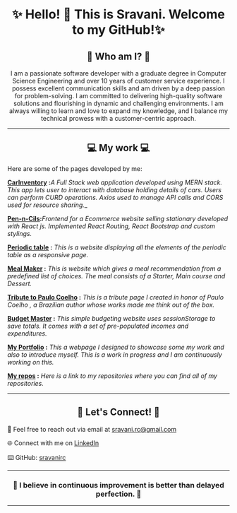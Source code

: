<h1 align="center">✨ Hello! 👋 This is Sravani. Welcome to my GitHub!✨ </h1>

<h2 align="center"> 👩 Who am I? 👩</h2>
<p align="center"> I am a passionate software developer with a graduate degree in Computer Science Engineering and over 10 years of customer service experience.  I possess excellent communication skills and am driven by a deep passion for problem-solving. I am committed to delivering high-quality software solutions and flourishing in dynamic and challenging environments. I am always willing to learn and love to expand my knowledge, and I balance my technical prowess with a customer-centric approach.</p> <hr>

<h2 align="center">💻 My work 💻</h2>
<p> Here are some of the pages developed by me: </p>

**[CarInventory](https://github.com/sravanirc/CarInventory) :**_A Full Stack web application developed using MERN stack. This app lets user to interact with database holding details of cars. Users can perform CURD operations. Axios used to manage API calls and CORS used for resource sharing.__

**[Pen-n-Cils](https://github.com/sravanirc/pen-n-cils):**_Frontend for a Ecommerce website selling stationary developed with React js. Implemented React Routing, React Bootstrap and custom stylings._

**[Periodic table](https://sravanirc.github.io/periodicTable/) :** _This is a website displaying all the elements of the periodic table as a responsive page._

**[Meal Maker](https://sravanirc.github.io/MealMaker/) :** _This is website which gives a meal recommendation from a predefined list of choices. The meal consists of a Starter, Main course and Dessert._

**[Tribute to Paulo Coelho](https://sravanirc.github.io/tributeToPauloCoelho/) :** _This is a tribute page I created in honor of Paulo Coelho , a Brazilian author whose works made me think out of the box._

**[Budget Master]( https://sravanirc.github.io/budgetMaster/) :** _This simple budgeting website uses sessionStorage to save totals. It comes with a set of pre-populated incomes and expenditures._ 

**[My Portfolio](https://sravanirc.github.io/sravani-ravuri-portfolio/) :** _This a webpage I designed to showcase some my work and also to introduce myself. This is a work in progress and I am continuously working on this._

**[My repos](https://github.com/sravanirc?tab=repositories) :** _Here is a link to my repositories where you can find all of my repositories._

<hr>
<h2 align="center"> 🤝 Let's Connect! 🤝</h2>

📧 Feel free to reach out via email at [sravani.rc@gmail.com](mailto:sravani.rc@gmail.com)

🌐 Connect with me on [LinkedIn](https://www.linkedin.com/in/sravanirc)

⌨️ GitHub: [sravanirc](https://github.com/sravanirc)

---

<h3 align="center"> 🫶 I believe in continuous improvement is better than delayed perfection. 🫶 </h3>
<hr>
